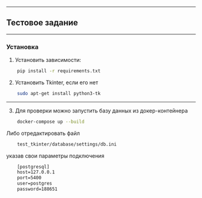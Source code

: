 
______

<H2>
    Тестовое задание
</H2>

---
<H3>
    Установка
</H3>

1. Установить зависимости:

```bash
    pip install -r requirements.txt
```

2. Установить Tkinter, если его нет

```bash
    sudo apt-get install python3-tk
```

---

3. Для проверки можно запустить базу данных из докер-контейнера

```bash
    docker-compose up --build
```

Либо отредактировать файл

```html
    test_tkinter/database/settings/db.ini
```

указав свои параметры подключения

```html
    [postgresql]
    host=127.0.0.1
    port=5400
    user=postgres
    password=188651
```

